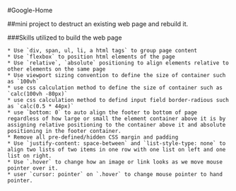 #Google-Home


##mini project to destruct an existing web page and rebuild it.


###Skills utilized to build the web page

    * Use `div, span, ul, li, a html tags` to group page content  
    * Use `flexbox` to position html elements of the page  
    * Use `relative`, `absolute` positioning to align elements relative to other elements on the same page  
    * Use viewport sizing convention to define the size of container such as `100vh`   
    * use css calculation method to define the size of container such as `calc(100vh -80px)`  
    * use css calculation method to defind input field border-radious such as `calc(0.5 * 44px)`    
    * use `bottom: 0` to auto align the footer to bottom of page regardless of how large or small the element container above it is by assigning relative positioning to the container above it and absolute positioning in the footer container.  
    * Remove all pre-defined/hidden CSS margin and padding  
    * Use `justify-content: space-between` and `list-style-type: none` to align two lists of two items in one row with one list on left and one list on right.
    * Use `.hover` to change how an image or link looks as we move mouse pointer over it.  
    * user `cursor: pointer` on `.hover` to change mouse pointer to hand pointer.  
 
